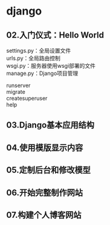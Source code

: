 # django

## 02.入门仪式：Hello World
settings.py：全局设置文件  
urls.py：全局路由控制  
wsgi.py：服务器使用wsgi部署的文件  
manage.py：Django项目管理  

runserver  
migrate  
createsuperuser  
help  

## 03.Django基本应用结构

## 04.使用模版显示内容

## 05.定制后台和修改模型

## 06.开始完整制作网站

## 07.构建个人博客网站

